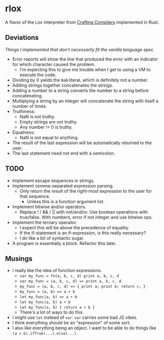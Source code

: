 # rlox

A flavor of the Lox interpreter from [Crafting Compilers](https://www.craftinginterpreters.com/) implemented in Rust.

## Deviations
*Things I implemented that don't necessarily fit the vanilla language spec.*

- Error reports will show the line that produced the error with an indicator for which character caused the problem.
    - I'm expecting this to give me trouble when I get to using a VM to execute the code.
- Dividing by 0 yields the `NaN` literal, which is definitely not a number.
- Adding strings together concatenates the strings.
- Adding a number to a string converts the number to a string before concatenating.
- Multiplying a string by an integer will concatenate the string with itself a number of times.
- Truthiness:
    - NaN is not truthy.
    - Empty strings are not truthy.
    - Any number != 0 is truthy.
- Equalness:
    - NaN is not equal to anything.
- The result of the last expression will be automatically returned to the user.
- The last statement need not end with a semicolon.

## TODO

- Implement escape sequences in strings.
- Implement comma-separated expression parsing.
    - Only return the result of the right-most expression to the user for that sequence.
        - Unless this is a function argument list.
- Implement bitwise and/or operators.
    - Replace ! / && / || with not/and/or.  Use boolean operations with true/false.  With numbers, error if not integer and use bitwise ops.
- Implement the ternary operator.
    - I expect this will be above the precedence of equality.
    - If the if-statement is an if-expression, is this really necessary?
    - I do like a bit of syntactic sugar.
- A program is essentially a block.  Refactor this later.

## Musings

- I really like the idea of function expressions.
    - `var my_func = fn(a, b, c, d) print a, b, c, d`
    - `var my_func = (a, b, c, d) => print a, b, c, d`
    - `my_func = (a, b, c, d) => { print a; print b; return c; }`
    - `my_func = (a, b) => a + b`
    - `let my_func(a, b) => a + b`
    - `let my_func(a, b) a + b`
    - `let my_func(a, b) { return a + b }`
    - There's a lot of ways to do this.
- I might use `let` instead of `var`.  `var` carries some bad JS vibes.
- I think everything should be an "expression" of some sort.
- I also like everything being an object.  I want to be able to do things like `(a > b).ifTrue(...).else(...)`.
